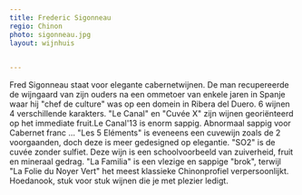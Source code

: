 ```yaml
---
title: Frederic Sigonneau
regio: Chinon
photo: sigonneau.jpg
layout: wijnhuis 

    
---
```

Fred Sigonneau staat voor elegante cabernetwijnen. 
De man recupereerde de wijngaard van zijn ouders na een ommetoer van enkele jaren in Spanje waar hij "chef de culture" was op een domein in Ribera del Duero. 
6 wijnen 4 verschillende karakters. "Le Canal" en "Cuvée X" zijn wijnen georiënteerd op het immediate fruit.Le Canal'13 is enorm sappig. Abnormaal sappig voor Cabernet franc ...
"Les 5 Eléments" is eveneens een cuvewijn zoals de 2 voorgaanden, doch deze is meer gedesigned op elegantie.
"SO2" is de cuvée zonder sulfiet. Deze wijn is een schoolvoorbeeld van zuiverheid, fruit en mineraal gedrag. "La Familia" is een vlezige en sappige "brok", terwijl "La Folie du Noyer Vert" het meest klassieke Chinonprofiel verpersoonlijkt. Hoedanook, stuk voor stuk wijnen die je met plezier ledigt.

